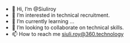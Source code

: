 - 👋 Hi, I’m @Siuliroy
- 👀 I’m interested in technical recruitment.
- 🌱 I’m currently learning ...
- 💞️ I’m looking to collaborate on technical skills.
- 📫 How to reach me siuli.roy@360.technology

<!---
Siuliroy/Siuliroy is a ✨ special ✨ repository because its `README.md` (this file) appears on your GitHub profile.
You can click the Preview link to take a look at your changes.
--->
